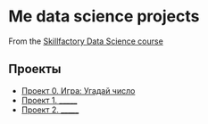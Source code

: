 # Me data science projects
From the [Skillfactory Data Science course](https://skillfactory.ru/data-scientist-pro)

## Проекты

* [Проект 0. Игра: Угадай число](https://github.com/Balzhir/sf_game_v2_08.2022/tree/main/project_0)
* [Проект 1. _____](_____)
* [Проект 2. _____](_____)
